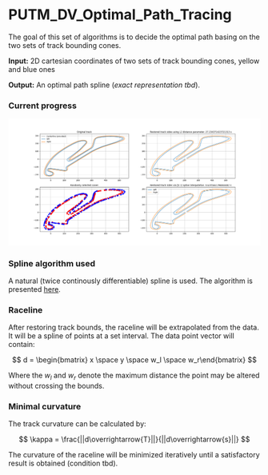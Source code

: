 # PUTM_DV_Optimal_Path_Tracing

The goal of this set of algorithms is to decide the optimal path basing on the two sets of track bounding cones.

**Input:**
2D cartesian coordinates of two sets of track bounding cones, yellow and blue ones

**Output:**
An optimal path spline (*exact representation tbd*).

### Current progress

![Current progress](Docs/images/current_progress.png)

### Spline algorithm used

A natural (twice continously differentiable) spline is used. The algorithm is presented [here](http://en.wikipedia.org/w/index.php?title=Spline_%28mathematics%29&oldid=288288033#Algorithm_for_computing_natural_cubic_splines).

### Raceline

After restoring track bounds, the raceline will be extrapolated from the data. It will be a spline of points at a set interval. The data point vector will contain:

$$
d = \begin{bmatrix} x \space y \space w_l \space w_r\end{bmatrix}
$$

Where the $w_l$ and $w_r$ denote the maximum distance the point may be altered without crossing the bounds.

### Minimal curvature

The track curvature can be calculated by:

$$
\kappa = \frac{||d\overrightarrow{T}||}{||d\overrightarrow{s}||}
$$

The curvature of the raceline will be minimized iteratively until a satisfactory result is obtained (condition tbd).
